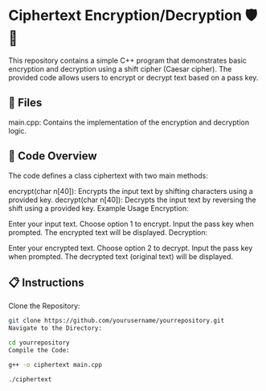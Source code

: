 # Ciphertext Encryption/Decryption 🛡🔑
This repository contains a simple C++ program that demonstrates basic encryption and decryption using a shift cipher (Caesar cipher). The provided code allows users to encrypt or decrypt text based on a pass key.

## 📂 Files
main.cpp: Contains the implementation of the encryption and decryption logic.
## 🧩 Code Overview
The code defines a class ciphertext with two main methods:

encrypt(char n[40]): Encrypts the input text by shifting characters using a provided key.
decrypt(char n[40]): Decrypts the input text by reversing the shift using a provided key.
Example Usage
Encryption:

Enter your input text.
Choose option 1 to encrypt.
Input the pass key when prompted.
The encrypted text will be displayed.
Decryption:

Enter your encrypted text.
Choose option 2 to decrypt.
Input the pass key when prompted.
The decrypted text (original text) will be displayed.


## 📋 Instructions
Clone the Repository:

```bash
git clone https://github.com/yourusername/yourrepository.git
Navigate to the Directory:
``` 
```bash
cd yourrepository
Compile the Code:
```
```bash
g++ -o ciphertext main.cpp
```
```bash
./ciphertext
```
